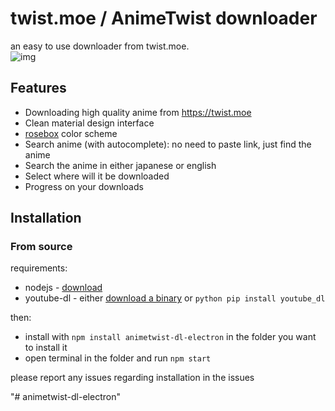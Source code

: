 # twist.moe / AnimeTwist downloader

an easy to use downloader from twist.moe.  
![img](https://cdn.discordapp.com/attachments/704792091955429426/806973238638542939/Rec_2021_02.04_2042.gif)

## Features
- Downloading high quality anime from https://twist.moe
- Clean material design interface
- [rosebox](https://github.com/KraXen72/rosebox) color scheme
- Search anime (with autocomplete): no need to paste link, just find the anime
- Search the anime in either japanese or english
- Select where will it be downloaded
- Progress on your downloads

## Installation
### From source
requirements:
- nodejs - [download](https://nodejs.org/en/)
- youtube-dl - either [download a binary](http://youtube-dl.org) or ``python pip install youtube_dl``
  
then:
  
- install with ``npm install animetwist-dl-electron`` in the folder you want to install it
- open terminal in the folder and run ``npm start``
  
please report any issues regarding installation in the issues

"# animetwist-dl-electron" 
